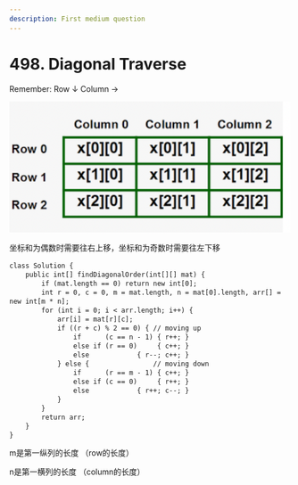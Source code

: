 ```yaml
---
description: First medium question
---
```


# 498. Diagonal Traverse

Remember: Row ↓   Column  →&#x20;

![](<../../../.gitbook/assets/image (1).png>)

坐标和为偶数时需要往右上移，坐标和为奇数时需要往左下移

```
class Solution {
    public int[] findDiagonalOrder(int[][] mat) {
        if (mat.length == 0) return new int[0];
        int r = 0, c = 0, m = mat.length, n = mat[0].length, arr[] = new int[m * n];
        for (int i = 0; i < arr.length; i++) {
            arr[i] = mat[r][c];
            if ((r + c) % 2 == 0) { // moving up
                if      (c == n - 1) { r++; }
                else if (r == 0)     { c++; }
                else            { r--; c++; }
            } else {                // moving down
                if      (r == m - 1) { c++; }
                else if (c == 0)     { r++; }
                else            { r++; c--; }
            }   
        }   
        return arr;
    }
}
```

m是第一纵列的长度 （row的长度）

n是第一横列的长度 （column的长度）
